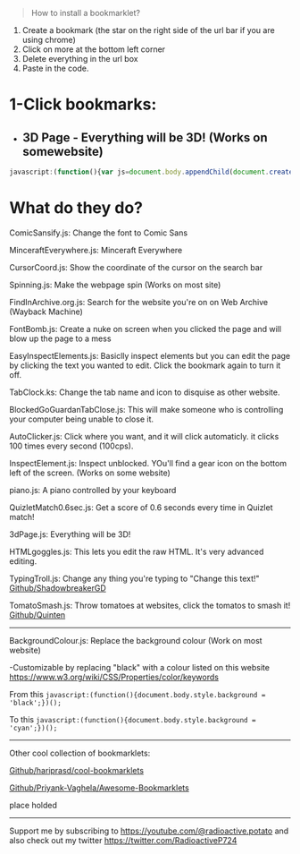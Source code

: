 > How to install a bookmarklet?

1. Create a bookmark (the star on the right side of the url bar if you are using chrome)
2. Click on more at the bottom left corner
3. Delete everything in the url box
4. Paste in the code.

# 1-Click bookmarks:

- ## 3D Page - Everything will be 3D! (Works on somewebsite)
```javascript
javascript:(function(){var js=document.body.appendChild(document.createElement("script"));js.onerror=function(){alert("Sorry, the script could not be loaded.")};js.src="https://rawgit.com/Krazete/bookmarklets/master/tri.js"})();
```

# What do they do?

ComicSansify.js: Change the font to Comic Sans

MinceraftEverywhere.js: Minceraft Everywhere

CursorCoord.js: Show the coordinate of the cursor on the search bar

Spinning.js: Make the webpage spin (Works on most site)

FindInArchive.org.js: Search for the website you're on on Web Archive (Wayback Machine)

FontBomb.js: Create a nuke on screen when you clicked the page and will blow up the page to a mess

EasyInspectElements.js: Basiclly inspect elements but you can edit the page by clicking the text you wanted to edit. Click the bookmark again to turn it off.

TabClock.ks: Change the tab name and icon to disquise as other website.

BlockedGoGuardanTabClose.js: This will make someone who is controlling your computer being unable to close it.

AutoClicker.js: Click where you want, and it will click automaticly. it clicks 100 times every second (100cps).

InspectElement.js: Inspect unblocked. YOu'll find a gear icon on the bottom left of the screen. (Works on some website)

piano.js: A piano controlled by your keyboard

QuizletMatch0.6sec.js: Get a score of 0.6 seconds every time in Quizlet match!

3dPage.js: Everything will be 3D!

HTMLgoggles.js: This lets you edit the raw HTML. It's very advanced editing.

TypingTroll.js: Change any thing you're typing to "Change this text!" [Github/ShadowbreakerGD](https://github.com/ShadowbreakerGD/Bookmarklet-For-Trolling)

TomatoSmash.js: Throw tomatoes at websites, click the tomatos to smash it! [Github/Quinten](https://github.com/Quinten/tomato-smash)



----

BackgroundColour.js: Replace the background colour (Work on most website)

-Customizable by replacing "black" with a colour listed on this website https://www.w3.org/wiki/CSS/Properties/color/keywords
       
From this `javascript:(function(){document.body.style.background = 'black';})();`
       
To this `javascript:(function(){document.body.style.background = 'cyan';})();`

----

Other cool collection of bookmarklets:

[Github/hariprasd/cool-bookmarklets](https://github.com/hariprasd/cool-bookmarklets)

[Github/Priyank-Vaghela/Awesome-Bookmarklets](https://github.com/Priyank-Vaghela/Awesome-Bookmarklets)

place holded

----
Support me by subscribing to https://youtube.com/@radioactive.potato and also check out my twitter https://twitter.com/RadioactiveP724
